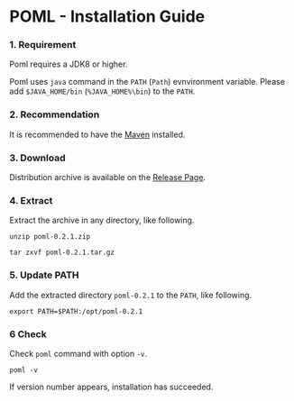 # POML -  Installation Guide
### 1. Requirement
Poml requires a JDK8 or higher.

Poml uses `java` command in the `PATH` (`Path`) evnvironment variable. Please add `$JAVA_HOME/bin` (`%JAVA_HOME%\bin`) to the `PATH`.


### 2. Recommendation
It is recommended to have the [Maven](https://maven.apache.org/index.html) installed.


### 3. Download
Distribution archive is available on the [Release Page](https://github.com/mamorum/poml/releases).


### 4. Extract
Extract the archive in any directory, like following.

```
unzip poml-0.2.1.zip
```

```
tar zxvf poml-0.2.1.tar.gz
```


### 5. Update PATH
Add the extracted directory `poml-0.2.1` to the `PATH`, like following.

```
export PATH=$PATH:/opt/poml-0.2.1
```


### 6 Check
Check `poml` command with option `-v`.

```
poml -v
```

If version number appears, installation has succeeded.
